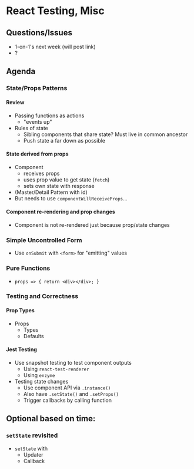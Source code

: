 React Testing, Misc
===

## Questions/Issues
* 1-on-1's next week (will post link)
* ?

## Agenda

### State/Props Patterns

#### Review
* Passing functions as actions
	* "events up"
* Rules of state
	* Sibling components that share state? Must live in common ancestor
	* Push state a far down as possible

#### State derived from props
* Component
	* receives props
	* uses prop value to get state (`fetch`)
	* sets own state with response
* (Master/Detail Pattern with id)
* But needs to use `componentWillReceiveProps`...

#### Component re-rendering and prop changes

* Component is not re-rendered just because prop/state changes

### Simple Uncontrolled Form

* Use `onSubmit` with `<form>` for "emitting" values

### Pure Functions

* `props => { return <div></div>; }`

### Testing and Correctness

#### Prop Types
* Props
 	* Types
	* Defaults

#### Jest Testing

* Use snapshot testing to test component outputs
	* Using `react-test-renderer`
	* Using `enzyme`
* Testing state changes
	* Use component API via `.instance()`
	* Also have `.setState()` and `.setProps()`
	* Trigger callbacks by calling function

## Optional based on time:

### `setState` revisited

* `setState` with
	* Updater
	* Callback